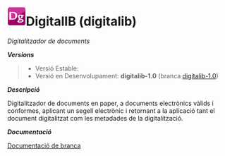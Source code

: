 # ![Logo](https://github.com/GovernIB/maven/blob/binaris/digitalib/logo.png)DigitalIB (digitalib)
 *Digitalitzador de documents*
 
 ***Versions***

> - Versió Estable:
> - Versió en Desenvolupament: __digitalib-1.0__ (branca [digitalib-1.0](../../tree/digitalib-1.0))


***Descripció***

Digitalitzador de documents en paper, a documents electrònics vàlids i conformes, aplicant un segell electrònic i retornant a la aplicació tant el document digitalitzat com les metadades de la digitalització.

***Documentació***

[Documentació de branca](../../tree/digitalib-1.0/README.md#documentaci%C3%B3)
